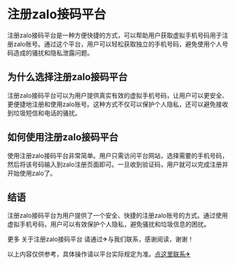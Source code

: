 # 注册zalo接码平台

注册zalo接码平台是一种方便快捷的方式，可以帮助用户获取虚拟手机号码用于注册zalo账号。通过这个平台，用户可以轻松获取独立的手机号码，避免使用个人号码造成的骚扰和隐私泄露问题。

## 为什么选择注册zalo接码平台

注册zalo接码平台可以为用户提供真实有效的虚拟手机号码，让用户可以更安全、更便捷地注册和使用zalo账号。这种方式不仅可以保护个人隐私，还可以避免接收到垃圾短信和电话的骚扰。

## 如何使用注册zalo接码平台

使用注册zalo接码平台非常简单。用户只需访问平台网站，选择需要的手机号码，然后将该号码输入到zalo注册页面即可。一旦收到验证码，用户就可以完成注册并开始使用zalo了。

## 结语

注册zalo接码平台为用户提供了一个安全、快捷的注册zalo账号的方式。通过使用虚拟手机号码，用户可以有效保护个人隐私，避免骚扰和垃圾信息的困扰。

更多 关于注册zalo接码平台 请通过✈与我们联系，感谢阅读，谢谢！

以上内容仅供参考，具体操作请以平台实际规定为准。[点这里联系✈](https://1.k02.cc)